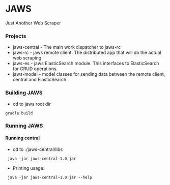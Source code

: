 # JAWS #
Just Another Web Scraper


### Projects ###
* jaws-central - The main work dispatcher to jaws-rc
* jaws-rc - jaws remote client.  The distributed app that will do the actual web scraping.
* jaws-es - jaws ElasticSearch module. This interfaces to ElasticSearch for CRUD operations.
* jaws-model - model classes for sending data between the remote client, central and ElasticSearch.

### Building JAWS ####
* cd to jaws root dir
```
gradle build
```



### Running JAWS ###
#### Running central ####
* cd to ./jaws-central/libs
```
 java -jar jaws-central-1.0.jar 
```
* Printing usage:
```
 java -jar jaws-central-1.0.jar --help
```